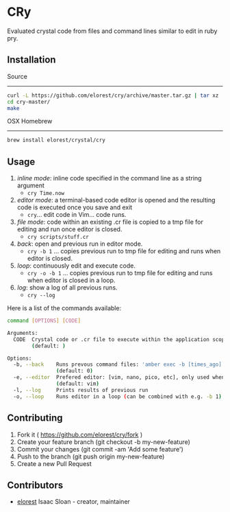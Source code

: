 # CRy

Evaluated crystal code from files and command lines similar to edit in ruby pry.

## Installation

Source
______

```sh
curl -L https://github.com/elorest/cry/archive/master.tar.gz | tar xz
cd cry-master/
make
```

OSX Homebrew
____________

```sh
brew install elorest/crystal/cry
```

## Usage

1. *inline mode*: inline code specified in the command line as a string argument  
   - `cry Time.now`
1. *editor mode*: a terminal-based code editor is opened and the resulting code is executed once you save and exit
   - `cry`... edit code in Vim... code runs.
1. *file mode*: code within an existing .cr file is copied to a tmp file for editing and run once editor is closed.
   - `cry scripts/stuff.cr`
1. *back*: open and previous run in editor mode.
   - `cry -b 1` ... copies previous run to tmp file for editing and runs when editor is closed.
1. *loop*: continuously edit and execute code.
   - `cry -o -b 1` ... copies previous run to tmp file for editing and runs when editor is closed in a loop.
1. *log*: show a log of all previous runs.
   - `cry --log`

Here is a list of the commands available:

```sh
command [OPTIONS] [CODE]

Arguments:
  CODE  Crystal code or .cr file to execute within the application scope
        (default: )

Options:
  -b, --back    Runs prevous command files: 'amber exec -b [times_ago]'
                (default: 0)
  -e, --editor  Prefered editor: [vim, nano, pico, etc], only used when no code or .cr file is specified
                (default: vim)
  -l, --log     Prints results of previous run
  -o, --loop    Runs editor in a loop (can be combined with e.g. -b 1)
```

## Contributing

1. Fork it ( https://github.com/elorest/cry/fork )
2. Create your feature branch (git checkout -b my-new-feature)
3. Commit your changes (git commit -am 'Add some feature')
4. Push to the branch (git push origin my-new-feature)
5. Create a new Pull Request

## Contributors

- [elorest](https://github.com/elorest) Isaac Sloan - creator, maintainer
